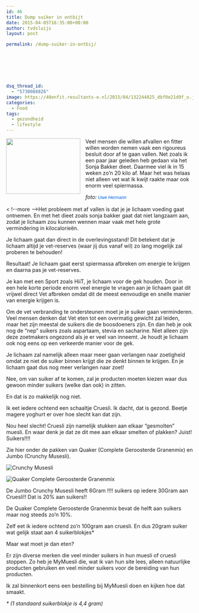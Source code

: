 ```yaml
---
id: 46
title: Dump suiker in ontbijt
date: 2015-04-05T16:35:00+00:00
author: tvdsluijs
layout: post

permalink: /dump-suiker-in-ontbij/







dsq_thread_id:
  - "5730088826"
image: https://40enfit.resultants-e.nl/2015/04/132244825_dbf0e21d9f_o.jpg
categories:
  - Food
tags:
  - gezondheid
  - lifestyle
---
```

<a href="https://farm1.staticflickr.com/51/132244825_dbf0e21d9f_o.jpg" imageanchor="1" style="clear: left; float: left; margin-bottom: 1em; margin-right: 1em;"><img border="0" height="150" src="https://farm1.staticflickr.com/51/132244825_dbf0e21d9f_o.jpg" width="200" /></a>Veel mensen die willen afvallen en fitter willen worden nemen vaak een rigoureus besluit door af te gaan vallen. Net zoals ik een paar jaar geleden heb gedaan via het Sonja Bakker dieet. Daarmee viel ik in 15 weken zo’n 20 kilo af. Maar het was helaas niet alleen vet wat ik kwijt raakte maar ook enorm veel spiermassa.

_foto:&nbsp;<a href="https://www.flickr.com/photos/uwehermann/" style="background-color: #fefefe; color: #0063dc; font-family: Arial, Helvetica, sans-serif; font-size: 12px; line-height: 18px; text-decoration: none;">Uwe Hermann</a>_

< !--more -->Het probleem met af vallen is dat je je lichaam voeding gaat ontnemen. En met het dieet zoals sonja bakker gaat dat niet langzaam aan, zodat je lichaam zou kunnen wennen maar vaak met hele grote vermindering in kilocalorieën.

Je lichaam gaat dan direct in de overlevingsstand! Dit betekent dat je lichaam altijd je vet-reserves (waar jij dus vanaf wil) zo lang mogelijk zal proberen te behouden!
  
Resultaat! Je lichaam gaat eerst spiermassa afbreken om energie te krijgen en daarna pas je vet-reserves.

Je kan met een Sport zoals HiiT, je lichaam voor de gek houden. Door in een hele korte periode enorm veel energie te vragen aan je lichaam gaat dit vrijwel direct Vet afbreken omdat dit de meest eenvoudige en snelle manier van energie krijgen is.

Om de vet verbranding te ondersteunen moet je je suiker gaan verminderen. Veel mensen denken dat Vet eten tot een overmatig gewicht zal leiden, maar het zijn meestal de suikers die de boosdoeners zijn. En dan heb je ook nog de “nep” suikers zoals aspartaam, stevia en sacharine. Niet alleen zijn deze zoetmakers ongezond als je er veel van inneemt. Je houdt je lichaam ook nog eens op een verkeerde manier voor de gek.

Je lichaam zal namelijk alleen maar meer gaan verlangen naar zoetigheid omdat ze niet de suiker binnen krijgt die ze denkt binnen te krijgen. En je lichaam gaat dus nog meer verlangen naar zoet!
  
Nee, om van suiker af te komen, zal je producten moeten kiezen waar dus gewoon minder suikers (welke dan ook) in zitten. 

En dat is zo makkelijk nog niet.
  
Ik eet iedere ochtend een schaaltje Cruesli. Ik dacht, dat is gezond. Beetje magere yoghurt er over hoe slecht kan dat zijn.

Nou heel slecht! Cruesli zijn namelijk stukken aan elkaar “gesmolten” muesli. En waar denk je dat ze dit mee aan elkaar smelten of plakken? Juist! Suikers!!!!

Zie hier onder de pakken van Quaker (Complete Geroosterde Granenmix) en Jumbo (Crunchy Musesli).

![Crunchy Musesli](https://farm8.staticflickr.com/7668/17038293145_6beac75d1a_z.jpg)
  
![Quaker Complete Geroosterde Granenmix](https://farm8.staticflickr.com/7605/17004140776_ed4a6bee45_z.jpg)
  
De Jumbo Crunchy Musesli heeft 6Gram !!!! suikers op iedere 30Gram aan Cruesli!! Dat is 20% aan suikers!!
  
De Quaker Complete Geroosterde Granenmix bevat de helft aan suikers maar nog steeds zo’n 10%.
  
Zelf eet ik iedere ochtend zo’n 100gram aan cruesli. En dus 20gram suiker wat gelijk staat aan 4 suikerblokjes* 
  
Maar wat moet je dan eten?
  
Er zijn diverse merken die veel minder suikers in hun muesli of cruesli stoppen. Zo heb je MyMuesli die, wat ik van hun site lees, alleen natuurlijke producten gebruiken en veel minder suikers voor de bereiding van hun producten. 
  
Ik zal binnenkort eens een bestelling bij MyMuesli doen en kijken hoe dat smaakt.
  
_*_ _(1 standaard suikerblokje is 4,4 gram)_